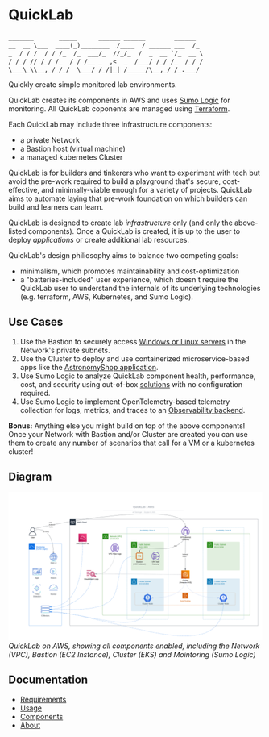 [comment]: # "This file is part of QuickLab, which creates simple, monitored labs."
[comment]: # "https://github.com/jeff-d/quicklab"
[comment]: #
[comment]: # "SPDX-FileCopyrightText: © 2023 Jeffrey M. Deininger <9385180+jeff-d@users.noreply.github.com>"
[comment]: # "SPDX-License-Identifier: AGPL-3.0-or-later"

# QuickLab

```
_______       _____      ______ ______        ______
__  __ \___  ____(_)________  /____  / ______ ___  /_
_  / / /  / / /_  /_  ___/_  //_/_  /  _  __ `/_  __ \
/ /_/ // /_/ /_  / / /__ _  ,<  _  /___/ /_/ /_  /_/ /
\___\_\\__,_/ /_/  \___/ /_/|_| /_____/\__,_/ /_.___/

```

Quickly create simple monitored lab environments.

QuickLab creates its components in AWS and uses [Sumo Logic](https://www.sumologic.com/) for monitoring. All QuickLab coponents are managed using [Terraform](https://www.terraform.io/).

Each QuickLab may include three infrastructure components:

- a private Network
- a Bastion host (virtual machine)
- a managed kubernetes Cluster

QuickLab is for builders and tinkerers who want to experiment with tech but avoid the pre-work required to build a playground that's secure, cost-effective, and minimally-viable enough for a variety of projects. QuickLab aims to automate laying that pre-work foundation on which builders can build and learners can learn.

QuickLab is designed to create lab _infrastructure_ only (and only the above-listed components). Once a QuickLab is created, it is up to the user to deploy _applications_ or create additional lab resources.

QuickLab's design philiosophy aims to balance two competing goals:

- minimalism, which promotes maintainability and cost-optimization
- a "batteries-included" user experience, which doesn't require the QuickLab user to understand the internals of its underlying technologies (e.g. terraform, AWS, Kubernetes, and Sumo Logic).

## Use Cases

1. Use the Bastion to securely access [Windows or Linux servers](docs/servers.md) in the Network's private subnets.
2. Use the Cluster to deploy and use containerized microservice-based apps like the [AstronomyShop application](astroshop.md).
3. Use Sumo Logic to analyze QuickLab component health, performance, cost, and security using out-of-box [solutions](docs/monitoring.md#app-catalog-apps) with no configuration required.
4. Use Sumo Logic to implement OpenTelemetry-based telemetry collection for logs, metrics, and traces to an [Observability backend](https://opentelemetry.io/docs/what-is-opentelemetry/).

**Bonus:** Anything else you might build on top of the above components! Once your Network with Bastion and/or Cluster are created you can use them to create any number of scenarios that call for a VM or a kubernetes cluster!

## Diagram

![QuickLab AWS](docs/quicklab-aws.png)
_QuickLab on AWS, showing all components enabled, including the Network (VPC), Bastion (EC2 Instance), Cluster (EKS) and Mointoring (Sumo Logic)_

## Documentation

- [Requirements](docs/requirements.md)
- [Usage](docs/usage.md)
- [Components](docs/components.md)
- [About](docs/about.md)
